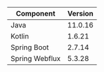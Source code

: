 Component         | Version
---               | ---
Java              | 11.0.16
Kotlin            | 1.6.21
Spring Boot       | 2.7.14
Spring Webflux    | 5.3.28
